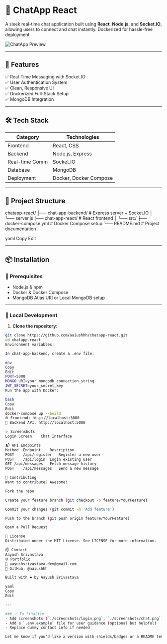 # 💬 ChatApp React

A sleek real-time chat application built using **React**, **Node.js**, and **Socket.IO**, allowing users to connect and chat instantly. Dockerized for hassle-free deployment.

![ChatApp Preview](./preview.gif)

---

## 🚀 Features

✅ Real-Time Messaging with Socket.IO  
✅ User Authentication System  
✅ Clean, Responsive UI  
✅ Dockerized Full-Stack Setup  
✅ MongoDB Integration

---

## 🛠️ Tech Stack

| Category       | Technologies                  |
|----------------|-------------------------------|
| Frontend       | React, CSS                    |
| Backend        | Node.js, Express              |
| Real-time Comm | Socket.IO                     |
| Database       | MongoDB                       |
| Deployment     | Docker, Docker Compose        |

---

## 📁 Project Structure

chatapp-react/
├── chat-app-backend/ # Express server + Socket.IO
│ └── server.js
├── chat-app-react/ # React frontend
│ └── src/
├── docker-compose.yml # Docker Compose setup
└── README.md # Project documentation

yaml
Copy
Edit

---

## 📦 Installation

### 🔧 Prerequisites

- Node.js & npm
- Docker & Docker Compose
- MongoDB Atlas URI or Local MongoDB setup

---

### 🧪 Local Development

1. **Clone the repository**:

```bash
git clone https://github.com/aaiushhh/chatapp-react.git
cd chatapp-react
Environment variables:

In chat-app-backend, create a .env file:

env
Copy
Edit
PORT=5000
MONGO_URI=your_mongodb_connection_string
JWT_SECRET=your_secret_key
Run the app with Docker:

bash
Copy
Edit
docker-compose up --build
🌐 Frontend: http://localhost:3000
🔗 Backend API: http://localhost:5000

✨ Screenshots
Login Screen	Chat Interface

📬 API Endpoints
Method	Endpoint	Description
POST	/api/register	Register a new user
POST	/api/login	Login existing user
GET	/api/messages	Fetch message history
POST	/api/messages	Send a new message

🤝 Contributing
Want to contribute? Awesome!

Fork the repo

Create your feature branch (git checkout -b feature/YourFeature)

Commit your changes (git commit -m 'Add feature')

Push to the branch (git push origin feature/YourFeature)

Open a Pull Request

📄 License
Distributed under the MIT License. See LICENSE for more information.

📫 Contact
Aayush Srivastava
🌐 Portfolio
📧 aayushsrivastava.dev@gmail.com
🐙 GitHub: @aaiushhh

Built with ❤️ by Aayush Srivastava

yaml
Copy
Edit

---

### ✅ To finalize:
- Add screenshots (`./screenshots/login.png`, `./screenshots/chat.png`)
- Add a `.env.example` file for user guidance (optional but helpful)
- Replace dummy contact info if needed

Let me know if you’d like a version with shields/badges or a README template with collapsible sections!
